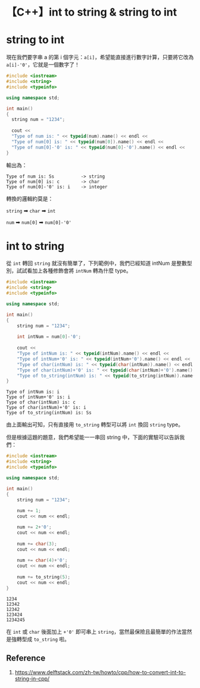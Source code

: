# 【C++】int to string & string to int


# string to int

現在我們要字串 a 的第 i 個字元：`a[i]`，希望能直接進行數字計算，只要將它改為 `a[i]-'0'`，它就是一個數字了！

```cpp
#include <iostream>
#include <string>
#include <typeinfo>

using namespace std;

int main()
{
  string num = "1234";
  
  cout << 
  "Type of num is: " << typeid(num).name() << endl <<
  "Type of num[0] is: " << typeid(num[0]).name() << endl <<
  "Type of num[0]-'0' is: " << typeid(num[0]-'0').name() << endl <<
}
```

輸出為：
    
```
Type of num is: Ss          -> string
Type of num[0] is: c        -> char
Type of num[0]-'0' is: i    -> integer
```

轉換的邏輯約莫是：

`string` ➡ `char` ➡ `int`

`num`    ➡ `num[0]` ➡ `num[0]-'0'`


# int to string

從 `int` 轉回 `string` 就沒有簡單了，下列範例中，我們已經知道 intNum 是整數型別，試試看加上各種修飾會將 `intNum` 轉為什麼 type。

```cpp
#include <iostream>
#include <string>
#include <typeinfo>

using namespace std;

int main()
{
    string num = "1234";
  
    int intNum = num[0]-'0';
  
    cout << 
    "Type of intNum is: " << typeid(intNum).name() << endl <<
    "Type of intNum+'0' is: " << typeid(intNum+'0').name() << endl <<
    "Type of char(intNum) is: " << typeid(char(intNum)).name() << endl <<
    "Type of char(intNum)+'0' is: " << typeid(char(intNum)+'0').name() << endl <<
    "Type of to_string(intNum) is: " << typeid(to_string(intNum)).name() << endl;
}
```
```
Type of intNum is: i
Type of intNum+'0' is: i
Type of char(intNum) is: c
Type of char(intNum)+'0' is: i
Type of to_string(intNum) is: Ss
```

由上面輸出可知，只有直接用 `to_string` 轉型可以將 `int` 換回 `string` type。

但是根據這題的題意，我們希望能一一串回 string 中，下面的實驗可以告訴我們：

```cpp
#include <iostream>
#include <string>
#include <typeinfo>

using namespace std;

int main()
{
    string num = "1234";
  
    num += 1;
    cout << num << endl;

    num += 2+'0';
    cout << num << endl;
    
    num += char(3);
    cout << num << endl;
    
    num += char(4)+'0';
    cout << num << endl;
    
    num += to_string(5);
    cout << num << endl;
}
```

```
1234
12342
12342
123424
1234245
```

在 `int` 或 `char` 後面加上 `+'0'` 即可串上 `string`，當然最保險且最簡單的作法當然是強轉型成 `to_string` 啦。


## Reference
1. https://www.delftstack.com/zh-tw/howto/cpp/how-to-convert-int-to-string-in-cpp/
